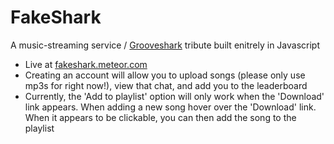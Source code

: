 # FakeShark
A music-streaming service / [Grooveshark](https://en.wikipedia.org/wiki/Grooveshark) tribute built enitrely in Javascript
- Live at [fakeshark.meteor.com](http://fakeshark.meteor.com/) 
- Creating an account will allow you to upload songs (please only use mp3s for right now!), view that chat, and add you to the leaderboard
- Currently, the 'Add to playlist' option will only work when the 'Download' link appears. When adding a new song hover over the 'Download' link. When it appears to be clickable, you can then add the song to the playlist
